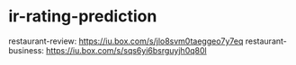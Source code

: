 ir-rating-prediction
====================

restaurant-review: https://iu.box.com/s/jlo8svm0taeggeo7y7eq
restaurant-business: https://iu.box.com/s/sqs6yi6bsrguyjh0q80l
